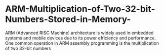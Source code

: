 # ARM-Multiplication-of-Two-32-bit-Numbers-Stored-in-Memory-
ARM (Advanced RISC Machine) architecture is widely used in embedded systems and mobile  devices due to its power efficiency and performance. One common operation in ARM assembly  programming is the multiplication of two 32-bit numbers
